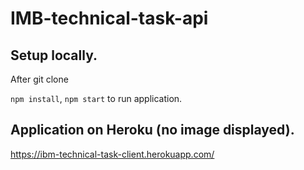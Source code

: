 # IMB-technical-task-api
##  Setup locally.
After git clone
 
`npm install`, 
`npm start` to run application. 

##  Application on Heroku (no image displayed).
https://ibm-technical-task-client.herokuapp.com/

